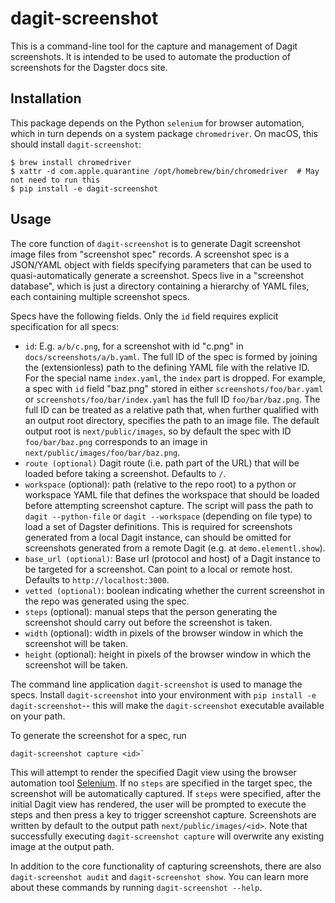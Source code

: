 # dagit-screenshot

This is a command-line tool for the capture and management of Dagit
screenshots. It is intended to be used to automate the production of
screenshots for the Dagster docs site.

## Installation

This package depends on the Python `selenium` for browser automation, which in
turn depends on a system package `chromedriver`. On macOS, this should install
`dagit-screenshot`:

```
$ brew install chromedriver
$ xattr -d com.apple.quarantine /opt/homebrew/bin/chromedriver  # May not need to run this
$ pip install -e dagit-screenshot
```

## Usage

The core function of `dagit-screenshot` is to generate Dagit screenshot image
files from "screenshot spec" records. A screenshot spec is a JSON/YAML object
with fields specifying parameters that can be used to quasi-automatically
generate a screenshot. Specs live in a "screenshot database", which is just a
directory containing a hierarchy of YAML files, each containing multiple
screenshot specs.

Specs have the following fields. Only the `id` field requires explicit specification for all specs:

- `id`: E.g. `a/b/c.png`, for a screenshot with id "c.png" in `docs/screenshots/a/b.yaml`. The full ID of the spec is formed by joining the (extensionless) path to the defining YAML file with the relative ID. For the special name `index.yaml`, the `index` part is dropped. For example, a spec with `id` field "baz.png" stored in either `screenshots/foo/bar.yaml` or `screenshots/foo/bar/index.yaml` has the full ID `foo/bar/baz.png`. The full ID can be treated as a relative path that, when further qualified with an output root directory, specifies the path to an image file. The default output root is `next/public/images`, so by default the spec with ID `foo/bar/baz.png` corresponds to an image in `next/public/images/foo/bar/baz.png`.
- `route (optional)` Dagit route (i.e. path part of the URL) that will be loaded before taking a screenshot. Defaults to `/`.
- `workspace` (optional): path (relative to the repo root) to a python or workspace YAML file that defines the workspace that should be loaded before attempting screenshot capture. The script will pass the path to `dagit --python-file` or `dagit --workspace` (depending on file type) to load a set of Dagster definitions. This is required for screenshots generated from a local Dagit instance, can should be omitted for screenshots generated from a remote Dagit (e.g. at `demo.elementl.show`).
- `base_url (optional)`: Base url (protocol and host) of a Dagit instance to be targeted for a screenshot. Can point to a local or remote host. Defaults to `http://localhost:3000`.
- `vetted (optional)`: boolean indicating whether the current screenshot in the repo was generated using the spec.
- `steps` (optional): manual steps that the person generating the screenshot should carry out before the screenshot is taken.
- `width` (optional): width in pixels of the browser window in which the screenshot will be taken.
- `height` (optional): height in pixels of the browser window in which the screenshot will be taken.

The command line application `dagit-screenshot` is used to manage the specs.
Install `dagit-screenshot` into your environment with `pip install -e
dagit-screenshot`-- this will make the `dagit-screenshot` executable available
on your path. 

To generate the screenshot for a spec, run

```
dagit-screenshot capture <id>`
```

This will attempt to render the specified Dagit view using the browser
automation tool [Selenium](https://www.selenium.dev). If no `steps` are
specified in the target spec, the screenshot will be automatically captured. If
`steps` were specified, after the initial Dagit view has rendered, the user
will be prompted to execute the steps and then press a key to trigger
screenshot capture. Screenshots are written by default to the output path
`next/public/images/<id>`. Note that successfully executing `dagit-screenshot
capture` will overwrite any existing image at the output path.

In addition to the core functionality of capturing screenshots, there are also
`dagit-screenshot audit` and `dagit-screenshot show`. You can learn more about
these commands by running `dagit-screenshot --help`.
